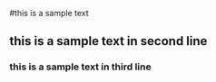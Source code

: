 #this is a sample text 
##  this is a sample text in second line
### this is a sample text in third line
